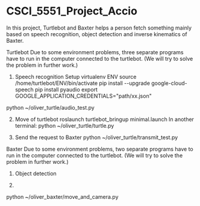 # CSCI_5551_Project_Accio
In this project, Turtlebot and Baxter helps a person fetch something mainly based on speech recognition, object detection and inverse kinematics of Baxter.

Turtlebot
Due to some environment problems, three separate programs have to run in the computer connected to the turtlebot. (We will try to solve the problem in further work.)

1. Speech recognition
Setup
virtualenv ENV
source /home/turtlebot/ENV/bin/activate
pip install --upgrade google-cloud-speech
pip install pyaudio
export GOOGLE_APPLICATION_CREDENTIALS="path/xx.json"

python ~/oliver_turtle/audio_test.py

2. Move of turtlebot
roslaunch turtlebot_bringup minimal.launch 
In another terminal: python ~/oliver_turtle/turtle.py

3. Send the request to Baxter
python ~/oliver_turtle/transmit_test.py

Baxter
Due to some environment problems, two separate programs have to run in the computer connected to the turtlebot. (We will try to solve the problem in further work.)

1. Object detection


2. 
python ~/oliver_baxter/move_and_camera.py
